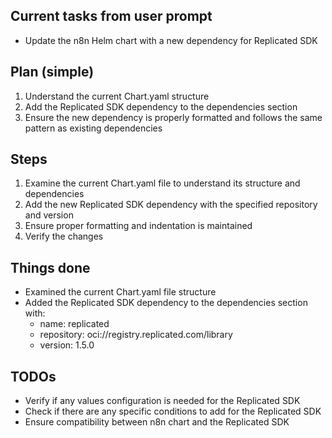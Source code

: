 ## Current tasks from user prompt
- Update the n8n Helm chart with a new dependency for Replicated SDK

## Plan (simple)
1. Understand the current Chart.yaml structure
2. Add the Replicated SDK dependency to the dependencies section
3. Ensure the new dependency is properly formatted and follows the same pattern as existing dependencies

## Steps
1. Examine the current Chart.yaml file to understand its structure and dependencies
2. Add the new Replicated SDK dependency with the specified repository and version
3. Ensure proper formatting and indentation is maintained
4. Verify the changes

## Things done
- Examined the current Chart.yaml file structure
- Added the Replicated SDK dependency to the dependencies section with:
  - name: replicated
  - repository: oci://registry.replicated.com/library
  - version: 1.5.0

## TODOs
- Verify if any values configuration is needed for the Replicated SDK
- Check if there are any specific conditions to add for the Replicated SDK
- Ensure compatibility between n8n chart and the Replicated SDK 